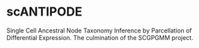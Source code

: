 # scANTIPODE
Single Cell Ancestral Node Taxonomy Inference by Parcellation of Differential Expression. The culmination of the SCGPGMM project.
